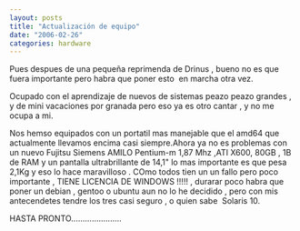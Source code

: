 ```yaml
---
layout: posts
title: "Actualización de equipo"
date: "2006-02-26"
categories: hardware
---
```


Pues despues de una pequeña reprimenda de Drinus , bueno no es que fuera importante pero habra que poner esto  en marcha otra vez.

Ocupado con el aprendizaje de nuevos de sistemas peazo peazo grandes , y de mini vacaciones por granada pero eso ya es otro cantar , y no me ocupa a mi.

Nos hemso equipados con un portatil mas manejable que el amd64 que actualmente llevamos encima casi siempre.Ahora ya no es problemas con un nuevo Fujitsu Siemens AMILO Pentium-m 1,87 Mhz ,ATI X600, 80GB , 1B de RAM y un pantalla ultrabrillante de 14,1" lo mas importante es que pesa 2,1Kg y eso lo hace maravilloso . COmo todos tien un un fallo pero poco importante , TIENE LICENCIA DE WINDOWS !!!!! , durarar poco habra que poner un debian , gentoo o ubuntu aun no lo he decidido , pero con mis antecendetes tendre los tres casi seguro , o quien sabe  Solaris 10.

HASTA PRONTO......................
